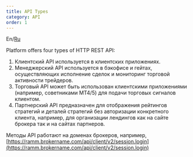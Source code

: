 ```yaml
---
title: API Types
category: API
order: 1
---
```


En/[Ru](/API/general/)

Platform offers four types of HTTP REST API:

1. Клиентский API используется в клиентских приложениях.
2. Менеджерский API используется в бэкофисе и гейтах, осуществляющих исполнение сделок и мониторинг торговой активности трейдеров.
3. Торговый API может быть использован клиентскими приложениями (например, советниками MT4/5) для подачи торговых сигналов клиентом.
4. Партнерский API предназначен для отображения рейтингов стратегий и деталей стратегий без авторизации конкретного клиента, например, для организации лендингов как на сайте брокера так и на сайтах партнеров.

Методы API работают на доменах брокеров, например, [https://ramm.brokername.com/api/client/v2/session.login](https://ramm.brokername.com/api/client/v2/session.login)